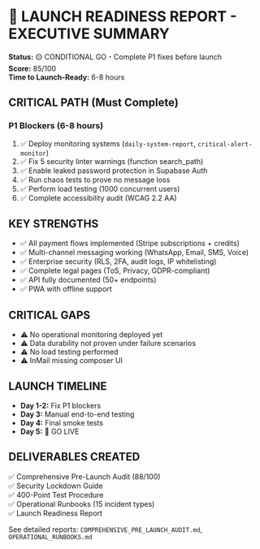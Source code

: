 # 🚀 LAUNCH READINESS REPORT - EXECUTIVE SUMMARY

**Status:** 🟡 CONDITIONAL GO - Complete P1 fixes before launch  
**Score:** 85/100  
**Time to Launch-Ready:** 6-8 hours

## CRITICAL PATH (Must Complete)

### P1 Blockers (6-8 hours)
1. ✅ Deploy monitoring systems (`daily-system-report`, `critical-alert-monitor`)
2. ✅ Fix 5 security linter warnings (function search_path)
3. ✅ Enable leaked password protection in Supabase Auth
4. ✅ Run chaos tests to prove no message loss
5. ✅ Perform load testing (1000 concurrent users)
6. ✅ Complete accessibility audit (WCAG 2.2 AA)

## KEY STRENGTHS
- ✅ All payment flows implemented (Stripe subscriptions + credits)
- ✅ Multi-channel messaging working (WhatsApp, Email, SMS, Voice)
- ✅ Enterprise security (RLS, 2FA, audit logs, IP whitelisting)
- ✅ Complete legal pages (ToS, Privacy, GDPR-compliant)
- ✅ API fully documented (50+ endpoints)
- ✅ PWA with offline support

## CRITICAL GAPS
- ⚠️ No operational monitoring deployed yet
- ⚠️ Data durability not proven under failure scenarios
- ⚠️ No load testing performed
- ⚠️ InMail missing composer UI

## LAUNCH TIMELINE
- **Day 1-2:** Fix P1 blockers
- **Day 3:** Manual end-to-end testing
- **Day 4:** Final smoke tests
- **Day 5:** 🚀 GO LIVE

## DELIVERABLES CREATED
✅ Comprehensive Pre-Launch Audit (88/100)  
✅ Security Lockdown Guide  
✅ 400-Point Test Procedure  
✅ Operational Runbooks (15 incident types)  
✅ Launch Readiness Report

See detailed reports: `COMPREHENSIVE_PRE_LAUNCH_AUDIT.md`, `OPERATIONAL_RUNBOOKS.md`
